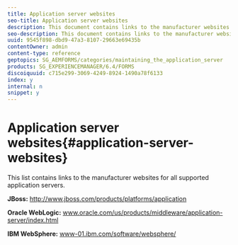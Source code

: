 ```yaml
---
title: Application server websites
seo-title: Application server websites
description: This document contains links to the manufacturer websites for all supported application servers.
seo-description: This document contains links to the manufacturer websites for all supported application servers.
uuid: 9545f898-dbd9-47a3-8107-29663e69435b
contentOwner: admin
content-type: reference
geptopics: SG_AEMFORMS/categories/maintaining_the_application_server
products: SG_EXPERIENCEMANAGER/6.4/FORMS
discoiquuid: c715e299-3069-4249-8924-1490a78f6133
index: y
internal: n
snippet: y
---
```


# Application server websites{#application-server-websites}

This list contains links to the manufacturer websites for all supported application servers.

**JBoss:** http://www.jboss.com/products/platforms/application

**Oracle WebLogic:** www.oracle.com/us/products/middleware/application-server/index.html

**IBM WebSphere:** www-01.ibm.com/software/websphere/
